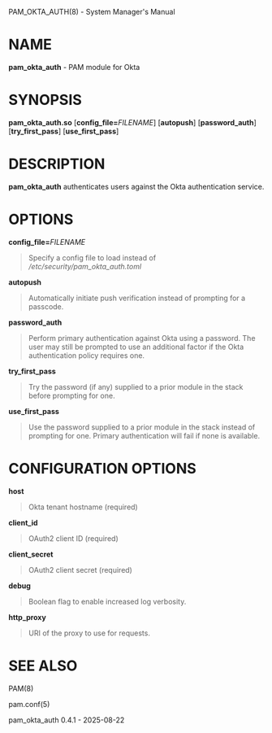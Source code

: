 PAM\_OKTA\_AUTH(8) - System Manager's Manual

# NAME

**pam\_okta\_auth** - PAM module for Okta

# SYNOPSIS

**pam\_okta\_auth.so**
\[**config\_file=**&zwnj;*FILENAME*]
\[**autopush**]
\[**password\_auth**]
\[**try\_first\_pass**]
\[**use\_first\_pass**]

# DESCRIPTION

**pam\_okta\_auth**
authenticates users against the Okta authentication service.

# OPTIONS

**config\_file=**&zwnj;*FILENAME*

> Specify a config file to load instead of
> */etc/security/pam\_okta\_auth.toml*

**autopush**

> Automatically initiate push verification instead of prompting for a passcode.

**password\_auth**

> Perform primary authentication against Okta using a password.
> The user may still be prompted to use an additional factor if the Okta
> authentication policy requires one.

**try\_first\_pass**

> Try the password (if any) supplied to a prior module in the stack before
> prompting for one.

**use\_first\_pass**

> Use the password supplied to a prior module in the stack instead of prompting
> for one.
> Primary authentication will fail if none is available.

# CONFIGURATION OPTIONS

**host**

> Okta tenant hostname (required)

**client\_id**

> OAuth2 client ID (required)

**client\_secret**

> OAuth2 client secret (required)

**debug**

> Boolean flag to enable increased log verbosity.

**http\_proxy**

> URI of the proxy to use for requests.

# SEE ALSO

PAM(8)

pam.conf(5)

pam\_okta\_auth 0.4.1 - 2025-08-22
